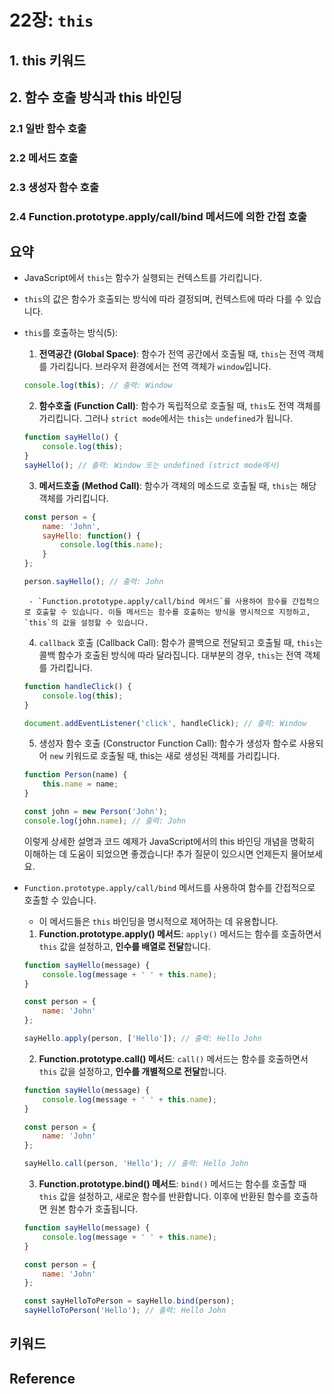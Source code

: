 # 22장: `this`

## 1. this 키워드
## 2. 함수 호출 방식과 this 바인딩
### 2.1 일반 함수 호출
### 2.2 메서드 호출
### 2.3 생성자 함수 호출
### 2.4 Function.prototype.apply/call/bind 메서드에 의한 간접 호출

## 요약
- JavaScript에서 `this`는 함수가 실행되는 컨텍스트를 가리킵니다.
- `this`의 값은 함수가 호출되는 방식에 따라 결정되며, 컨텍스트에 따라 다를 수 있습니다.
- `this`를 호출하는 방식(5):
    1. **전역공간 (Global Space)**: 함수가 전역 공간에서 호출될 때, `this`는 전역 객체를 가리킵니다. 브라우저 환경에서는 전역 객체가 `window`입니다.
    ```js
    console.log(this); // 출력: Window
    ```
    2. **함수호출 (Function Call)**: 함수가 독립적으로 호출될 때, `this`도 전역 객체를 가리킵니다. 그러나 `strict mode`에서는 `this`는 `undefined`가 됩니다.
    ```js
    function sayHello() {
        console.log(this);
    }
    sayHello(); // 출력: Window 또는 undefined (strict mode에서)
    ```
    3. **메서드호출 (Method Call)**: 함수가 객체의 메소드로 호출될 때, `this`는 해당 객체를 가리킵니다.
    ```js
    const person = {
        name: 'John',
        sayHello: function() {
            console.log(this.name);
        }
    };

    person.sayHello(); // 출력: John
    ```
       - `Function.prototype.apply/call/bind 메서드`를 사용하여 함수를 간접적으로 호출할 수 있습니다. 이들 메서드는 함수를 호출하는 방식을 명시적으로 지정하고, `this`의 값을 설정할 수 있습니다.
    4. `callback` 호출 (Callback Call): 함수가 콜백으로 전달되고 호출될 때, `this`는 콜백 함수가 호출된 방식에 따라 달라집니다. 대부분의 경우, `this`는 전역 객체를 가리킵니다.
    ```js
    function handleClick() {
        console.log(this);
    }

    document.addEventListener('click', handleClick); // 출력: Window
    ```
    5. 생성자 함수 호출 (Constructor Function Call): 함수가 생성자 함수로 사용되어 `new` 키워드로 호출될 때, this는 새로 생성된 객체를 가리킵니다.
    ```js
    function Person(name) {
        this.name = name;
    }

    const john = new Person('John');
    console.log(john.name); // 출력: John
    ```
    이렇게 상세한 설명과 코드 예제가 JavaScript에서의 this 바인딩 개념을 명확히 이해하는 데 도움이 되었으면 좋겠습니다! 추가 질문이 있으시면 언제든지 물어보세요.


- `Function.prototype.apply/call/bind` 메서드를 사용하여 함수를 간접적으로 호출할 수 있습니다.
  - 이 메서드들은 `this` 바인딩을 명시적으로 제어하는 데 유용합니다.
  1. **Function.prototype.apply() 메서드**: `apply()` 메서드는 함수를 호출하면서 `this` 값을 설정하고, **인수를 배열로 전달**합니다.
    ```js
    function sayHello(message) {
        console.log(message + ' ' + this.name);
    }

    const person = {
        name: 'John'
    };

    sayHello.apply(person, ['Hello']); // 출력: Hello John
    ```

  2. **Function.prototype.call() 메서드**: `call()` 메서드는 함수를 호출하면서 `this` 값을 설정하고, **인수를 개별적으로 전달**합니다.
    ```js
    function sayHello(message) {
        console.log(message + ' ' + this.name);
    }

    const person = {
        name: 'John'
    };

    sayHello.call(person, 'Hello'); // 출력: Hello John
    ```

  3. **Function.prototype.bind() 메서드**: `bind()` 메서드는 함수를 호출할 때 `this` 값을 설정하고, 새로운 함수를 반환합니다. 이후에 반환된 함수를 호출하면 원본 함수가 호출됩니다.
    ```js
    function sayHello(message) {
        console.log(message + ' ' + this.name);
    }

    const person = {
        name: 'John'
    };

    const sayHelloToPerson = sayHello.bind(person);
    sayHelloToPerson('Hello'); // 출력: Hello John
    ```


## 키워드
## Reference